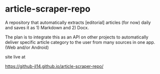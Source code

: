 # article-scraper-repo
A repository that automatically extracts [editorial] articles (for now) daily and saves it as 1) Markdown and 2) Docx.

The plan is to integrate this as an API on other projects to automatically deliver specific article category to the user from many sources in one app. (Web and/or Android)


site live at

https://github-jl14.github.io/article-scraper-repo/
